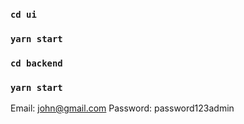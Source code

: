 ### `cd ui`
### `yarn start`
### `cd backend`
### `yarn start`

Email: john@gmail.com
Password: password123admin